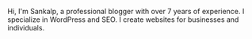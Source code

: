 Hi, I'm Sankalp, a professional blogger with over 7 years of experience. I specialize in WordPress and SEO. I create websites for businesses and individuals.

<!---
sankalpb-dev/sankalpb-dev is a ✨ special ✨ repository because its `README.md` (this file) appears on your GitHub profile.
You can click the Preview link to take a look at your changes.
--->
